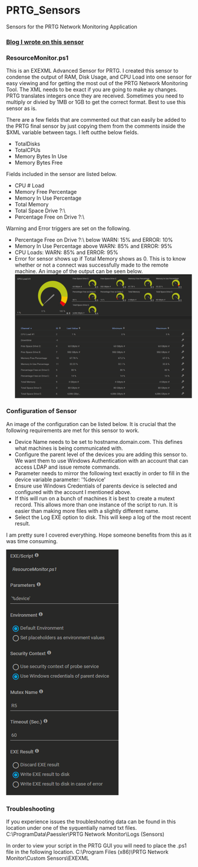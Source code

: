 # PRTG_Sensors
Sensors for the PRTG Network Monitoring Application

### [Blog I wrote on this sensor](https://roberthosborne.com/f/prtg-sensor-condensing-with-powershell)

### ResourceMonitor.ps1
This is an EXEXML Advanced Sensor for PRTG.
I created this sensor to condense the output of RAM, Disk Usage, and CPU Load into one sensor for easy viewing and for getting the most out of the PRTG Network Monitoring Tool. The XML needs to be exact if you are going to make ay changes. PRTG  translates integers once they are received. Sometimes you need to multiply or divied by 1MB or 1GB to get the correct format. Best to use this sensor as is.

There are a few fields that are commented out that can easily be added to the PRTG final sensor by just copying them from the comments inside the $XML variable between <Result> tags. I left outthe below fields.
  - TotalDisks
  - TotalCPUs
  - Memory Bytes In Use
  - Memory Bytes Free
  
  Fields included in the sensor are listed below.
  - CPU # Load
  - Memory Free Percentage
  - Memory In Use Percentage
  - Total Memory
  - Total Space Drive ?:\
  - Percentage Free on Drive ?:\

Warning and Error triggers are set on the following.
- Percentage Free on Drive ?:\  below WARN: 15% and ERROR: 10%
- Memory In Use Percentage above WARN: 85% and ERROR: 95%
- CPU Loads: WARN: 85% and ERROR: 95% 
- Error for sensor shows up if Total Memory shows as 0. This is to know whether or not a connect was successfully made to the remote machine.
An image of the output can be seen below.
![Image of PRTG Results in GUI](https://raw.githubusercontent.com/tobor88/PRTG_Sensors/master/PRTG_Result_Image.png)

### Configuration of Sensor
An image of the configuration can be listed below. It is crucial that the following requirements are met for this sensor to work.
-  Device Name needs to be set to hostname.domain.com. This defines what machines is being communicated with.
- Configure the parent level of the devices you are adding this sensor to. We want them to use Windows Authentication with an account that can access LDAP and issue remote commands. 
- Parameter needs to mirror the following text exactly in order to fill in the device variable parameter: '%device' 
- Ensure use Windows Credentials of parents device is selected and configured with the account I mentioned above.
- If this will run on a bunch of machines it is best to create a mutext record. This allows more than one instance of the script to run. It is easier than making more files with a slightly different name.
- Select the Log EXE option to disk. This will keep a log of the most recent result.

I am pretty sure I covered everything. Hope someone benefits from this as it was time consuming.

![Image of PRTG Sensor Settings](https://raw.githubusercontent.com/tobor88/PRTG_Sensors/master/PRTG_Sensor_Image.png)

### Troubleshooting
If you experience issues the troubleshooting data can be found in this location under one of the syquentially named txt files.
C:\ProgramData\Paessler\PRTG Network Monitor\Logs (Sensors)

In order to view your script in the PRTG GUI you will need to place the .ps1 file in the following location.
C:\Program Files (x86)\PRTG Network Monitor\Custom Sensors\EXEXML

